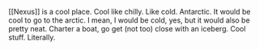[[Nexus]] is a cool place. Cool like chilly. Like cold. Antarctic. It would be cool to go to the arctic. I mean, I would be cold, yes, but it would also be pretty neat. Charter a boat, go get (not too) close with an iceberg. Cool stuff. Literally.